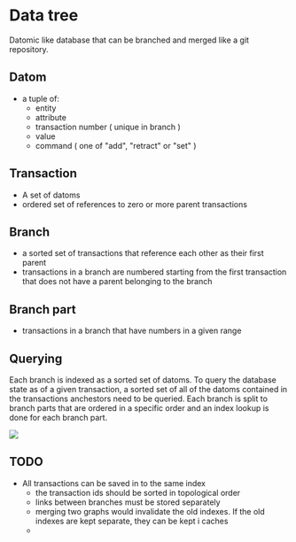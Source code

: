 # Data tree

Datomic like database that can be branched and merged like a git repository.

## Datom

* a tuple of:
  * entity
  * attribute
  * transaction number ( unique in branch )
  * value
  * command ( one of "add", "retract" or "set" )
  
## Transaction

* A set of datoms
* ordered set of references to zero or more parent transactions
  
## Branch

* a sorted set of transactions that reference each other as their first parent
* transactions in a branch are numbered starting from the first transaction that does not have a parent belonging to the branch

## Branch part

* transactions in a branch that have numbers in a given range 

## Querying

Each branch is indexed as a sorted set of datoms. To query the database state as of a given transaction, a sorted set of all of the datoms contained in the transactions anchestors need to be queried. Each branch is split to branch parts that are ordered in a specific order and an index lookup is done for each branch part.


<img src="https://raw.github.com/jvillste/argumentica/master/doc/querying.png" />

## TODO

* All transactions can be saved in to the same index
  * the transaction ids should be sorted in topological order
  * links between branches must be stored separately
  * merging two graphs would invalidate the old indexes. If the old indexes are kept separate, they can be kept i caches
  * 
  
  
  
  
